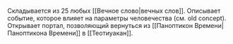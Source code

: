 Складывается из 25 любых [[Вечное слово|вечных слов]]. Описывает событие, которое влияет на параметры человечества (см. old concept). Открывает портал, позволяющий вернуться из [[Паноптикон Времени|Паноптикона Времени]] в [[Теотиуакан]].